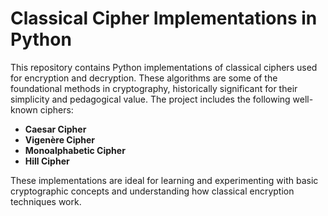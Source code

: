 <h1>Classical Cipher Implementations in Python</h1>

<p>This repository contains Python implementations of classical ciphers used for encryption and decryption. These algorithms are some of the foundational methods in cryptography, historically significant for their simplicity and pedagogical value. The project includes the following well-known ciphers:</p>

<ul>
    <li><strong>Caesar Cipher</strong></li>
    <li><strong>Vigenère Cipher</strong></li>
    <li><strong>Monoalphabetic Cipher</strong></li>
    <li><strong>Hill Cipher</strong></li>
</ul>

<p>These implementations are ideal for learning and experimenting with basic cryptographic concepts and understanding how classical encryption techniques work.</p>
